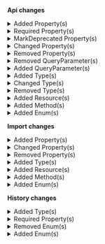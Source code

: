 **Api changes**

<details>
<summary>Added Property(s)</summary>

- added property `inheritedStores` to type `BusinessUnit`
- added property `inheritedStores` to type `Company`
- added property `inheritedStores` to type `Division`
- added property `makeInheritedAssociatesExplicit` to type `BusinessUnitChangeAssociateModeAction`
- added property `discountGroup` to type `CartDiscount`
- added property `discountGroup` to type `CartDiscountDraft`
- added property `priceRoundingMode` to type `Cart`
- added property `discountTypeCombination` to type `Cart`
- added property `priceRoundingMode` to type `CartDraft`
- added property `recurrenceInfo` to type `CustomLineItem`
- added property `recurrenceInfo` to type `CustomLineItemDraft`
- added property `recurrenceInfo` to type `LineItem`
- added property `recurrenceInfo` to type `LineItemDraft`
- added property `recurrenceInfo` to type `CartAddCustomLineItemAction`
- added property `recurrenceInfo` to type `CartAddLineItemAction`
- added property `recurrencePolicy` to type `Price`
- added property `recurrencePolicy` to type `PriceDraft`
- added property `customerGroupAssignments` to type `Customer`
- added property `invalidateOlderTokens` to type `CustomerCreateEmailToken`
- added property `invalidateOlderTokens` to type `CustomerCreatePasswordResetToken`
- added property `customerGroupAssignments` to type `CustomerDraft`
- added property `invalidateOlderTokens` to type `CustomerToken`
- added property `minCartQuantity` to type `InventoryEntry`
- added property `maxCartQuantity` to type `InventoryEntry`
- added property `minCartQuantity` to type `InventoryEntryDraft`
- added property `maxCartQuantity` to type `InventoryEntryDraft`
- added property `recurrenceInfo` to type `MyLineItemDraft`
- added property `recurrenceInfo` to type `MyCartAddLineItemAction`
- added property `value` to type `CustomerEmailTokenCreatedMessage`
- added property `invalidateOlderTokens` to type `CustomerEmailTokenCreatedMessage`
- added property `value` to type `CustomerPasswordTokenCreatedMessage`
- added property `invalidateOlderTokens` to type `CustomerPasswordTokenCreatedMessage`
- added property `attributes` to type `ProductTailoringCreatedMessage`
- added property `value` to type `CustomerEmailTokenCreatedMessagePayload`
- added property `invalidateOlderTokens` to type `CustomerEmailTokenCreatedMessagePayload`
- added property `value` to type `CustomerPasswordTokenCreatedMessagePayload`
- added property `invalidateOlderTokens` to type `CustomerPasswordTokenCreatedMessagePayload`
- added property `attributes` to type `ProductTailoringCreatedMessagePayload`
- added property `priceRoundingMode` to type `StagedOrder`
- added property `recurringOrder` to type `StagedOrder`
- added property `discountTypeCombination` to type `StagedOrder`
- added property `recurrenceInfo` to type `StagedOrderAddCustomLineItemAction`
- added property `recurrenceInfo` to type `StagedOrderAddLineItemAction`
- added property `priceRoundingMode` to type `Order`
- added property `recurringOrder` to type `Order`
- added property `discountTypeCombination` to type `Order`
- added property `priceRoundingMode` to type `OrderImportDraft`
- added property `token` to type `PaymentMethodInfo`
- added property `interfaceAccount` to type `PaymentMethodInfo`
- added property `custom` to type `PaymentMethodInfo`
- added property `priceCustomerGroupAssignments` to type `ProductSearchProjectionParams`
- added property `attributes` to type `ProductTailoringData`
- added property `attributes` to type `ProductTailoringDraft`
- added property `attributes` to type `ProductTailoringInStoreDraft`
- added property `level` to type `AttributeDefinition`
- added property `level` to type `AttributeDefinitionDraft`
- added property `/^[0-9a-fA-F]{8}-[0-9a-fA-F]{4}-[0-9a-fA-F]{4}-[0-9a-fA-F]{4}-[0-9a-fA-F]{12}$/` to type `CategoryOrderHints`
- added property `attributes` to type `ProductData`
- added property `attributes` to type `ProductDraft`
- added property `attributes` to type `ProductProjection`
- added property `recurrencePrices` to type `ProductVariant`
- added property `/^[0-9a-fA-F]{8}-[0-9a-fA-F]{4}-[0-9a-fA-F]{4}-[0-9a-fA-F]{4}-[0-9a-fA-F]{12}$/` to type `ProductVariantChannelAvailabilityMap`
- added property `priceRoundingMode` to type `CartsConfiguration`
- added property `taxRoundingMode` to type `CartsConfiguration`
- added property `priceRoundingMode` to type `QuoteRequest`
- added property `priceRoundingMode` to type `Quote`
- added property `businessUnit` to type `ShoppingList`
- added property `businessUnit` to type `ShoppingListDraft`
- added property `published` to type `ShoppingListLineItem`
- added property `recurrencePolicy` to type `StandalonePrice`
- added property `recurrencePolicy` to type `StandalonePriceDraft`
- added property `events` to type `Subscription`
- added property `events` to type `SubscriptionDraft`
</details>


<details>
<summary>Required Property(s)</summary>

- changed property `sortOrder` of type `CartDiscountDraft` to be optional
- changed property `variantSelection` of type `ProductSelectionProductAddedMessage` to be optional
- changed property `variantExclusion` of type `ProductSelectionProductExcludedMessage` to be optional
- changed property `oldVariantExclusion` of type `ProductSelectionVariantExclusionChangedMessage` to be optional
- changed property `newVariantExclusion` of type `ProductSelectionVariantExclusionChangedMessage` to be optional
- changed property `oldVariantSelection` of type `ProductSelectionVariantSelectionChangedMessage` to be optional
- changed property `newVariantSelection` of type `ProductSelectionVariantSelectionChangedMessage` to be optional
- changed property `variantSelection` of type `ProductSelectionProductAddedMessagePayload` to be optional
- changed property `variantExclusion` of type `ProductSelectionProductExcludedMessagePayload` to be optional
- changed property `oldVariantExclusion` of type `ProductSelectionVariantExclusionChangedMessagePayload` to be optional
- changed property `newVariantExclusion` of type `ProductSelectionVariantExclusionChangedMessagePayload` to be optional
- changed property `oldVariantSelection` of type `ProductSelectionVariantSelectionChangedMessagePayload` to be optional
- changed property `newVariantSelection` of type `ProductSelectionVariantSelectionChangedMessagePayload` to be optional
- changed property `images` of type `ProductTailoringSetExternalImagesAction` to be optional
- changed property `facets` of type `ProductProjectionPagedSearchResponse` to be optional
- :warning: changed property `triggerPattern` of type `CartDiscountPatternTarget` to be required
</details>


<details>
<summary>MarkDeprecated Property(s)</summary>

- marked property `CountOnCustomLineItemUnits::excludeCount` as deprecated
- marked property `CountOnLineItemUnits::excludeCount` as deprecated
</details>


<details>
<summary>Changed Property(s)</summary>

- :warning: changed property `discount` of type `DiscountedTotalPricePortion` from type `CartDiscountReference` to `Reference`
- :warning: changed property `actions` of type `MyBusinessUnitUpdate` from type `BusinessUnitUpdateAction[]` to `MyBusinessUnitUpdateAction[]`
- :warning: changed property `paymentMethodInfo` of type `MyPaymentDraft` from type `PaymentMethodInfo` to `PaymentMethodInfoDraft`
- :warning: changed property `paymentMethodInfo` of type `PaymentDraft` from type `PaymentMethodInfo` to `PaymentMethodInfoDraft`
- :warning: changed property `filter` of type `SearchSorting` from type `SearchQueryExpression` to `SearchQuery`
</details>


<details>
<summary>Removed Property(s)</summary>

- :warning: removed property `/[0-9].[0-9]*[1-9]/` from type `CategoryOrderHints`
- :warning: removed property `//` from type `ProductVariantChannelAvailabilityMap`
</details>


<details>
<summary>Removed QueryParameter(s)</summary>

- :warning: removed query parameter `withTotal` from method `get /{projectKey}/product-projections/search`
</details>


<details>
<summary>Added QueryParameter(s)</summary>

- added query parameter `priceCustomerGroupAssignments` to method `get /{projectKey}/products`
- added query parameter `priceRecurrencePolicy` to method `get /{projectKey}/products`
- added query parameter `priceCustomerGroupAssignments` to method `post /{projectKey}/products`
- added query parameter `priceRecurrencePolicy` to method `post /{projectKey}/products`
- added query parameter `priceCustomerGroupAssignments` to method `get /{projectKey}/product-projections`
- added query parameter `priceRecurrencePolicy` to method `get /{projectKey}/product-projections`
- added query parameter `priceCustomerGroupAssignments` to method `get /{projectKey}/products/key={key}`
- added query parameter `priceRecurrencePolicy` to method `get /{projectKey}/products/key={key}`
- added query parameter `priceCustomerGroupAssignments` to method `post /{projectKey}/products/key={key}`
- added query parameter `priceRecurrencePolicy` to method `post /{projectKey}/products/key={key}`
- added query parameter `priceCustomerGroupAssignments` to method `delete /{projectKey}/products/key={key}`
- added query parameter `priceRecurrencePolicy` to method `delete /{projectKey}/products/key={key}`
- added query parameter `priceCustomerGroupAssignments` to method `get /{projectKey}/products/{ID}`
- added query parameter `priceRecurrencePolicy` to method `get /{projectKey}/products/{ID}`
- added query parameter `priceCustomerGroupAssignments` to method `post /{projectKey}/products/{ID}`
- added query parameter `priceRecurrencePolicy` to method `post /{projectKey}/products/{ID}`
- added query parameter `priceCustomerGroupAssignments` to method `delete /{projectKey}/products/{ID}`
- added query parameter `priceRecurrencePolicy` to method `delete /{projectKey}/products/{ID}`
- added query parameter `priceCustomerGroupAssignments` to method `get /{projectKey}/product-projections/search`
- added query parameter `priceRecurrencePolicy` to method `get /{projectKey}/product-projections/search`
- added query parameter `priceCustomerGroupAssignments` to method `get /{projectKey}/product-projections/key={key}`
- added query parameter `priceRecurrencePolicy` to method `get /{projectKey}/product-projections/key={key}`
- added query parameter `priceCustomerGroupAssignments` to method `get /{projectKey}/product-projections/{ID}`
- added query parameter `priceRecurrencePolicy` to method `get /{projectKey}/product-projections/{ID}`
- added query parameter `priceCustomerGroupAssignments` to method `get /{projectKey}/in-store/key={storeKey}/product-projections/key={key}`
- added query parameter `priceRecurrencePolicy` to method `get /{projectKey}/in-store/key={storeKey}/product-projections/key={key}`
- added query parameter `priceCustomerGroupAssignments` to method `get /{projectKey}/in-store/key={storeKey}/product-projections/{ID}`
- added query parameter `priceRecurrencePolicy` to method `get /{projectKey}/in-store/key={storeKey}/product-projections/{ID}`
</details>


<details>
<summary>Added Type(s)</summary>

- added type `BusinessUnitAssociateResponse`
- added type `BusinessUnitSetUnitTypeAction`
- added type `CartDiscountSetDiscountGroupAction`
- added type `BestDeal`
- added type `DiscountTypeCombination`
- added type `Stacking`
- added type `CartChangePriceRoundingModeAction`
- added type `CartSetCustomLineItemRecurrenceInfoAction`
- added type `CartSetLineItemRecurrenceInfoAction`
- added type `CustomerGroupAssignment`
- added type `CustomerGroupAssignmentDraft`
- added type `CustomerAddCustomerGroupAssignmentAction`
- added type `CustomerRemoveCustomerGroupAssignmentAction`
- added type `CustomerSetCustomerGroupAssignmentsAction`
- added type `DiscountGroup`
- added type `DiscountGroupDraft`
- added type `DiscountGroupPagedQueryResponse`
- added type `DiscountGroupReference`
- added type `DiscountGroupResourceIdentifier`
- added type `DiscountGroupUpdate`
- added type `DiscountGroupUpdateAction`
- added type `DiscountGroupSetDescriptionAction`
- added type `DiscountGroupSetIsActiveAction`
- added type `DiscountGroupSetKeyAction`
- added type `DiscountGroupSetNameAction`
- added type `DiscountGroupSetSortOrderAction`
- added type `ExpiredCustomerEmailTokenError`
- added type `ExpiredCustomerPasswordTokenError`
- added type `MaxDiscountGroupsReachedError`
- added type `GraphQLExpiredCustomerEmailTokenError`
- added type `GraphQLExpiredCustomerPasswordTokenError`
- added type `GraphQLMaxDiscountGroupsReachedError`
- added type `BaseEvent`
- added type `CheckoutOrderCreationFailedEvent`
- added type `CheckoutPaymentAuthorizationCancelledEvent`
- added type `CheckoutPaymentAuthorizationFailedEvent`
- added type `CheckoutPaymentAuthorizedEvent`
- added type `CheckoutPaymentCancelAuthorizationFailedEvent`
- added type `CheckoutPaymentChargeFailedEvent`
- added type `CheckoutPaymentChargedEvent`
- added type `CheckoutPaymentRefundFailedEvent`
- added type `CheckoutPaymentRefundedEvent`
- added type `Event`
- added type `ImportContainerCreatedEvent`
- added type `ImportContainerDeletedEvent`
- added type `ImportOperationRejectedEvent`
- added type `ImportUnresolvedEvent`
- added type `ImportValidationFailedEvent`
- added type `ImportWaitForMasterVariantEvent`
- added type `CheckoutMessageOrderPayloadBaseData`
- added type `CheckoutMessagePaymentsPayloadBaseData`
- added type `ImportContainerCreatedEventData`
- added type `ImportContainerDeletedEventData`
- added type `ImportOperationRejectedEventData`
- added type `ImportUnresolvedEventData`
- added type `ImportValidationFailedEventData`
- added type `ImportWaitForMasterVariantEventData`
- added type `InventoryEntrySetInventoryLimitsAction`
- added type `MyCartSetCustomLineItemRecurrenceInfoAction`
- added type `MyCartSetLineItemRecurrenceInfoAction`
- added type `MyPaymentSetMethodInfoCustomFieldAction`
- added type `MyPaymentSetMethodInfoCustomTypeAction`
- added type `MyPaymentSetMethodInfoInterfaceAccountAction`
- added type `AssociateRoleNameSetMessage`
- added type `BusinessUnitTopLevelUnitSetMessage`
- added type `BusinessUnitTypeSetMessage`
- added type `CustomerDefaultBillingAddressSetMessage`
- added type `CustomerDefaultShippingAddressSetMessage`
- added type `CustomerGroupAssignmentAddedMessage`
- added type `CustomerGroupAssignmentRemovedMessage`
- added type `CustomerGroupAssignmentsSetMessage`
- added type `CustomerStoresSetMessage`
- added type `DiscountGroupCreatedMessage`
- added type `DiscountGroupDeletedMessage`
- added type `DiscountGroupIsActiveSetMessage`
- added type `DiscountGroupKeySetMessage`
- added type `DiscountGroupSortOrderSetMessage`
- added type `OrderBusinessUnitSetMessage`
- added type `OrderCreatedFromRecurringOrderMessage`
- added type `PaymentInterfaceIdSetMessage`
- added type `PaymentMethodCreatedMessage`
- added type `PaymentMethodCustomFieldAddedMessage`
- added type `PaymentMethodCustomFieldChangedMessage`
- added type `PaymentMethodCustomFieldRemovedMessage`
- added type `PaymentMethodCustomTypeRemovedMessage`
- added type `PaymentMethodCustomTypeSetMessage`
- added type `PaymentMethodDefaultSetMessage`
- added type `PaymentMethodDeletedMessage`
- added type `PaymentMethodInfoCustomFieldAddedMessage`
- added type `PaymentMethodInfoCustomFieldChangedMessage`
- added type `PaymentMethodInfoCustomFieldRemovedMessage`
- added type `PaymentMethodInfoCustomTypeRemovedMessage`
- added type `PaymentMethodInfoCustomTypeSetMessage`
- added type `PaymentMethodInfoInterfaceAccountSetMessage`
- added type `PaymentMethodInfoInterfaceSetMessage`
- added type `PaymentMethodInfoMethodSetMessage`
- added type `PaymentMethodInfoNameSetMessage`
- added type `PaymentMethodInfoTokenSetMessage`
- added type `PaymentMethodInterfaceAccountSetMessage`
- added type `PaymentMethodKeySetMessage`
- added type `PaymentMethodMethodSetMessage`
- added type `PaymentMethodNameSetMessage`
- added type `PaymentMethodPaymentInterfaceSetMessage`
- added type `PaymentMethodPaymentMethodStatusSetMessage`
- added type `RecurringOrderCreatedMessage`
- added type `RecurringOrderCustomFieldAddedMessage`
- added type `RecurringOrderCustomFieldChangedMessage`
- added type `RecurringOrderCustomFieldRemovedMessage`
- added type `RecurringOrderCustomTypeRemovedMessage`
- added type `RecurringOrderCustomTypeSetMessage`
- added type `RecurringOrderDeletedMessage`
- added type `RecurringOrderExpiresAtSetMessage`
- added type `RecurringOrderKeySetMessage`
- added type `RecurringOrderScheduleSetMessage`
- added type `RecurringOrderStartsAtSetMessage`
- added type `RecurringOrderStateChangedMessage`
- added type `RecurringOrderStateTransitionMessage`
- added type `AssociateRoleNameSetMessagePayload`
- added type `BusinessUnitTopLevelUnitSetMessagePayload`
- added type `BusinessUnitTypeSetMessagePayload`
- added type `CustomerDefaultBillingAddressSetMessagePayload`
- added type `CustomerDefaultShippingAddressSetMessagePayload`
- added type `CustomerGroupAssignmentAddedMessagePayload`
- added type `CustomerGroupAssignmentRemovedMessagePayload`
- added type `CustomerGroupAssignmentsSetMessagePayload`
- added type `CustomerStoresSetMessagePayload`
- added type `DiscountGroupCreatedMessagePayload`
- added type `DiscountGroupDeletedMessagePayload`
- added type `DiscountGroupIsActiveSetMessagePayload`
- added type `DiscountGroupKeySetMessagePayload`
- added type `DiscountGroupSortOrderSetMessagePayload`
- added type `OrderBusinessUnitSetMessagePayload`
- added type `OrderCreatedFromRecurringOrderMessagePayload`
- added type `PaymentInterfaceIdSetMessagePayload`
- added type `PaymentMethodCreatedMessagePayload`
- added type `PaymentMethodCustomFieldAddedMessagePayload`
- added type `PaymentMethodCustomFieldChangedMessagePayload`
- added type `PaymentMethodCustomFieldRemovedMessagePayload`
- added type `PaymentMethodCustomTypeRemovedMessagePayload`
- added type `PaymentMethodCustomTypeSetMessagePayload`
- added type `PaymentMethodDefaultSetMessagePayload`
- added type `PaymentMethodDeletedMessagePayload`
- added type `PaymentMethodInfoCustomFieldAddedMessagePayload`
- added type `PaymentMethodInfoCustomFieldChangedMessagePayload`
- added type `PaymentMethodInfoCustomFieldRemovedMessagePayload`
- added type `PaymentMethodInfoCustomTypeRemovedMessagePayload`
- added type `PaymentMethodInfoCustomTypeSetMessagePayload`
- added type `PaymentMethodInfoInterfaceAccountSetMessagePayload`
- added type `PaymentMethodInfoInterfaceSetMessagePayload`
- added type `PaymentMethodInfoMethodSetMessagePayload`
- added type `PaymentMethodInfoNameSetMessagePayload`
- added type `PaymentMethodInfoTokenSetMessagePayload`
- added type `PaymentMethodInterfaceAccountSetMessagePayload`
- added type `PaymentMethodKeySetMessagePayload`
- added type `PaymentMethodMethodSetMessagePayload`
- added type `PaymentMethodNameSetMessagePayload`
- added type `PaymentMethodPaymentInterfaceSetMessagePayload`
- added type `PaymentMethodPaymentMethodStatusSetMessagePayload`
- added type `RecurringOrderCreatedMessagePayload`
- added type `RecurringOrderCustomFieldAddedMessagePayload`
- added type `RecurringOrderCustomFieldChangedMessagePayload`
- added type `RecurringOrderCustomFieldRemovedMessagePayload`
- added type `RecurringOrderCustomTypeRemovedMessagePayload`
- added type `RecurringOrderCustomTypeSetMessagePayload`
- added type `RecurringOrderDeletedMessagePayload`
- added type `RecurringOrderExpiresAtSetMessagePayload`
- added type `RecurringOrderKeySetMessagePayload`
- added type `RecurringOrderScheduleSetMessagePayload`
- added type `RecurringOrderStartsAtSetMessagePayload`
- added type `RecurringOrderStateChangedMessagePayload`
- added type `RecurringOrderStateTransitionMessagePayload`
- added type `StagedOrderChangePriceRoundingModeAction`
- added type `StagedOrderSetBusinessUnitAction`
- added type `OrderSetBusinessUnitAction`
- added type `PaymentMethod`
- added type `PaymentMethodDraft`
- added type `PaymentMethodPagedQueryResponse`
- added type `PaymentMethodReference`
- added type `PaymentMethodStatus`
- added type `PaymentMethodToken`
- added type `PaymentMethodUpdate`
- added type `PaymentMethodUpdateAction`
- added type `PaymentMethodSetCustomFieldAction`
- added type `PaymentMethodSetCustomTypeAction`
- added type `PaymentMethodSetDefaultAction`
- added type `PaymentMethodSetInterfaceAccountAction`
- added type `PaymentMethodSetKeyAction`
- added type `PaymentMethodSetMethodAction`
- added type `PaymentMethodSetNameAction`
- added type `PaymentMethodSetPaymentInterfaceAction`
- added type `PaymentMethodSetPaymentMethodStatusAction`
- added type `PaymentMethodInfoDraft`
- added type `PaymentSetMethodInfoAction`
- added type `PaymentSetMethodInfoCustomFieldAction`
- added type `PaymentSetMethodInfoCustomTypeAction`
- added type `PaymentSetMethodInfoInterfaceAccountAction`
- added type `PaymentSetMethodInfoTokenAction`
- added type `ProductSearchFacetResultStats`
- added type `ProductSearchFacetStatsExpression`
- added type `ProductSearchFacetStatsValue`
- added type `ProductTailoringSetProductAttributeAction`
- added type `AttributeLevelEnum`
- added type `ProductSetProductAttributeAction`
- added type `ProjectChangePriceRoundingModeAction`
- added type `ProjectChangeTaxRoundingModeAction`
- added type `DayOfMonthSchedule`
- added type `DayOfMonthScheduleDraft`
- added type `IntervalUnit`
- added type `RecurrencePolicy`
- added type `RecurrencePolicyDraft`
- added type `RecurrencePolicyPagedQueryResponse`
- added type `RecurrencePolicyReference`
- added type `RecurrencePolicyResourceIdentifier`
- added type `RecurrencePolicySchedule`
- added type `RecurrencePolicyScheduleDraft`
- added type `RecurrencePolicyUpdate`
- added type `RecurrencePolicyUpdateAction`
- added type `StandardSchedule`
- added type `StandardScheduleDraft`
- added type `RecurrencePolicySetDescriptionAction`
- added type `RecurrencePolicySetKeyAction`
- added type `RecurrencePolicySetNameAction`
- added type `RecurrencePolicySetScheduleAction`
- added type `Counter`
- added type `CounterDraft`
- added type `CustomLineItemRecurrenceInfo`
- added type `CustomLineItemRecurrenceInfoDraft`
- added type `LineItemRecurrenceInfo`
- added type `LineItemRecurrenceInfoDraft`
- added type `PriceSelectionMode`
- added type `RecurringOrder`
- added type `RecurringOrderActive`
- added type `RecurringOrderCanceled`
- added type `RecurringOrderDraft`
- added type `RecurringOrderExpired`
- added type `RecurringOrderPagedQueryResponse`
- added type `RecurringOrderPaused`
- added type `RecurringOrderReference`
- added type `RecurringOrderResourceIdentifier`
- added type `RecurringOrderState`
- added type `RecurringOrderStateDraft`
- added type `RecurringOrderUpdate`
- added type `RecurringOrderUpdateAction`
- added type `SkipConfiguration`
- added type `SkipConfigurationDraft`
- added type `RecurringOrderSetCustomFieldAction`
- added type `RecurringOrderSetCustomTypeAction`
- added type `RecurringOrderSetExpiresAtAction`
- added type `RecurringOrderSetKeyAction`
- added type `RecurringOrderSetOrderSkipConfigurationAction`
- added type `RecurringOrderSetScheduleAction`
- added type `RecurringOrderSetStartsAtAction`
- added type `RecurringOrderSetStateAction`
- added type `RecurringOrderTransitionStateAction`
- added type `ShoppingListSetBusinessUnitAction`
- added type `EventDeliveryPayload`
- added type `EventSubscription`
- added type `EventSubscriptionResourceTypeId`
- added type `EventType`
- added type `SubscriptionNotification`
- added type `SubscriptionSetEventsAction`
</details>


<details>
<summary>Changed Type(s)</summary>

- :warning: changed type `DeliveryPayload` from type `object` to `SubscriptionNotification`
</details>


<details>
<summary>Removed Type(s)</summary>

- :warning: removed type `AssociateRoleNameChangedMessage`
- :warning: removed type `AssociateRoleNameChangedMessagePayload`
- :warning: removed type `ProductSearchFacetScope`
</details>


<details>
<summary>Added Resource(s)</summary>

- added resource `/{projectKey}/discount-groups`
- added resource `/{projectKey}/payment-methods`
- added resource `/{projectKey}/recurring-orders`
- added resource `/{projectKey}/recurrence-policies`
- added resource `/{projectKey}/as-associate/{associateId}/in-business-unit/key={businessUnitKey}/shopping-lists`
- added resource `/{projectKey}/as-associate/{associateId}/in-business-unit/key={businessUnitKey}/shopping-lists/key={key}`
- added resource `/{projectKey}/as-associate/{associateId}/in-business-unit/key={businessUnitKey}/shopping-lists/{ID}`
- added resource `/{projectKey}/business-units/key={key}/associates/{associateId}`
- added resource `/{projectKey}/business-units/{businessUnitId}/associates/{associateId}`
- added resource `/{projectKey}/discount-groups/key={key}`
- added resource `/{projectKey}/discount-groups/{ID}`
- added resource `/{projectKey}/payment-methods/key={key}`
- added resource `/{projectKey}/payment-methods/{ID}`
- added resource `/{projectKey}/recurring-orders/{ID}`
- added resource `/{projectKey}/recurring-orders/key={key}`
- added resource `/{projectKey}/recurrence-policies/key={key}`
- added resource `/{projectKey}/recurrence-policies/{ID}`
- added resource `/{projectKey}/in-store/key={storeKey}/business-units`
- added resource `/{projectKey}/in-store/key={storeKey}/business-units/key={key}`
- added resource `/{projectKey}/in-store/key={storeKey}/business-units/{ID}`
- added resource `/{projectKey}/in-store/key={storeKey}/business-units/key={key}/associates/{associateId}`
- added resource `/{projectKey}/in-store/key={storeKey}/business-units/{businessUnitId}/associates/{associateId}`
</details>


<details>
<summary>Added Method(s)</summary>

- added method `$apiRoot->withProjectKey()->discountGroups()->get()`
- added method `$apiRoot->withProjectKey()->discountGroups()->head()`
- added method `$apiRoot->withProjectKey()->discountGroups()->post()`
- added method `$apiRoot->withProjectKey()->paymentMethods()->get()`
- added method `$apiRoot->withProjectKey()->paymentMethods()->head()`
- added method `$apiRoot->withProjectKey()->paymentMethods()->post()`
- added method `$apiRoot->withProjectKey()->recurringOrders()->get()`
- added method `$apiRoot->withProjectKey()->recurringOrders()->head()`
- added method `$apiRoot->withProjectKey()->recurringOrders()->post()`
- added method `$apiRoot->withProjectKey()->recurrencePolicies()->get()`
- added method `$apiRoot->withProjectKey()->recurrencePolicies()->head()`
- added method `$apiRoot->withProjectKey()->recurrencePolicies()->post()`
- added method `$apiRoot->withProjectKey()->asAssociate()->withAssociateIdValue()->inBusinessUnitKeyWithBusinessUnitKeyValue()->shoppingLists()->get()`
- added method `$apiRoot->withProjectKey()->asAssociate()->withAssociateIdValue()->inBusinessUnitKeyWithBusinessUnitKeyValue()->shoppingLists()->head()`
- added method `$apiRoot->withProjectKey()->asAssociate()->withAssociateIdValue()->inBusinessUnitKeyWithBusinessUnitKeyValue()->shoppingLists()->post()`
- added method `$apiRoot->withProjectKey()->asAssociate()->withAssociateIdValue()->inBusinessUnitKeyWithBusinessUnitKeyValue()->shoppingLists()->withKey()->get()`
- added method `$apiRoot->withProjectKey()->asAssociate()->withAssociateIdValue()->inBusinessUnitKeyWithBusinessUnitKeyValue()->shoppingLists()->withKey()->head()`
- added method `$apiRoot->withProjectKey()->asAssociate()->withAssociateIdValue()->inBusinessUnitKeyWithBusinessUnitKeyValue()->shoppingLists()->withKey()->post()`
- added method `$apiRoot->withProjectKey()->asAssociate()->withAssociateIdValue()->inBusinessUnitKeyWithBusinessUnitKeyValue()->shoppingLists()->withKey()->delete()`
- added method `$apiRoot->withProjectKey()->asAssociate()->withAssociateIdValue()->inBusinessUnitKeyWithBusinessUnitKeyValue()->shoppingLists()->withId()->get()`
- added method `$apiRoot->withProjectKey()->asAssociate()->withAssociateIdValue()->inBusinessUnitKeyWithBusinessUnitKeyValue()->shoppingLists()->withId()->head()`
- added method `$apiRoot->withProjectKey()->asAssociate()->withAssociateIdValue()->inBusinessUnitKeyWithBusinessUnitKeyValue()->shoppingLists()->withId()->post()`
- added method `$apiRoot->withProjectKey()->asAssociate()->withAssociateIdValue()->inBusinessUnitKeyWithBusinessUnitKeyValue()->shoppingLists()->withId()->delete()`
- added method `$apiRoot->withProjectKey()->businessUnits()->keyWithKeyValueAssociatesWithAssociateIdValue()->get()`
- added method `$apiRoot->withProjectKey()->businessUnits()->withBusinessUnitIdValueAssociatesWithAssociateIdValue()->get()`
- added method `$apiRoot->withProjectKey()->discountGroups()->withKey()->get()`
- added method `$apiRoot->withProjectKey()->discountGroups()->withKey()->head()`
- added method `$apiRoot->withProjectKey()->discountGroups()->withKey()->post()`
- added method `$apiRoot->withProjectKey()->discountGroups()->withKey()->delete()`
- added method `$apiRoot->withProjectKey()->discountGroups()->withId()->get()`
- added method `$apiRoot->withProjectKey()->discountGroups()->withId()->head()`
- added method `$apiRoot->withProjectKey()->discountGroups()->withId()->post()`
- added method `$apiRoot->withProjectKey()->discountGroups()->withId()->delete()`
- added method `$apiRoot->withProjectKey()->paymentMethods()->withKey()->get()`
- added method `$apiRoot->withProjectKey()->paymentMethods()->withKey()->head()`
- added method `$apiRoot->withProjectKey()->paymentMethods()->withKey()->post()`
- added method `$apiRoot->withProjectKey()->paymentMethods()->withKey()->delete()`
- added method `$apiRoot->withProjectKey()->paymentMethods()->withId()->get()`
- added method `$apiRoot->withProjectKey()->paymentMethods()->withId()->head()`
- added method `$apiRoot->withProjectKey()->paymentMethods()->withId()->post()`
- added method `$apiRoot->withProjectKey()->paymentMethods()->withId()->delete()`
- added method `$apiRoot->withProjectKey()->recurringOrders()->withId()->get()`
- added method `$apiRoot->withProjectKey()->recurringOrders()->withId()->head()`
- added method `$apiRoot->withProjectKey()->recurringOrders()->withId()->post()`
- added method `$apiRoot->withProjectKey()->recurringOrders()->withId()->delete()`
- added method `$apiRoot->withProjectKey()->recurringOrders()->withKey()->get()`
- added method `$apiRoot->withProjectKey()->recurringOrders()->withKey()->head()`
- added method `$apiRoot->withProjectKey()->recurringOrders()->withKey()->post()`
- added method `$apiRoot->withProjectKey()->recurringOrders()->withKey()->delete()`
- added method `$apiRoot->withProjectKey()->recurrencePolicies()->withKey()->get()`
- added method `$apiRoot->withProjectKey()->recurrencePolicies()->withKey()->head()`
- added method `$apiRoot->withProjectKey()->recurrencePolicies()->withKey()->post()`
- added method `$apiRoot->withProjectKey()->recurrencePolicies()->withKey()->delete()`
- added method `$apiRoot->withProjectKey()->recurrencePolicies()->withId()->get()`
- added method `$apiRoot->withProjectKey()->recurrencePolicies()->withId()->head()`
- added method `$apiRoot->withProjectKey()->recurrencePolicies()->withId()->post()`
- added method `$apiRoot->withProjectKey()->recurrencePolicies()->withId()->delete()`
- added method `$apiRoot->withProjectKey()->inStoreKeyWithStoreKeyValue()->businessUnits()->get()`
- added method `$apiRoot->withProjectKey()->inStoreKeyWithStoreKeyValue()->businessUnits()->head()`
- added method `$apiRoot->withProjectKey()->inStoreKeyWithStoreKeyValue()->businessUnits()->post()`
- added method `$apiRoot->withProjectKey()->inStoreKeyWithStoreKeyValue()->businessUnits()->withKey()->get()`
- added method `$apiRoot->withProjectKey()->inStoreKeyWithStoreKeyValue()->businessUnits()->withKey()->head()`
- added method `$apiRoot->withProjectKey()->inStoreKeyWithStoreKeyValue()->businessUnits()->withKey()->post()`
- added method `$apiRoot->withProjectKey()->inStoreKeyWithStoreKeyValue()->businessUnits()->withKey()->delete()`
- added method `$apiRoot->withProjectKey()->inStoreKeyWithStoreKeyValue()->businessUnits()->withId()->get()`
- added method `$apiRoot->withProjectKey()->inStoreKeyWithStoreKeyValue()->businessUnits()->withId()->head()`
- added method `$apiRoot->withProjectKey()->inStoreKeyWithStoreKeyValue()->businessUnits()->withId()->post()`
- added method `$apiRoot->withProjectKey()->inStoreKeyWithStoreKeyValue()->businessUnits()->withId()->delete()`
- added method `$apiRoot->withProjectKey()->inStoreKeyWithStoreKeyValue()->businessUnits()->keyWithKeyValueAssociatesWithAssociateIdValue()->get()`
- added method `$apiRoot->withProjectKey()->inStoreKeyWithStoreKeyValue()->businessUnits()->withBusinessUnitIdValueAssociatesWithAssociateIdValue()->get()`
</details>


<details>
<summary>Added Enum(s)</summary>

- added enum `ViewMyShoppingLists` to type `Permission`
- added enum `ViewOthersShoppingLists` to type `Permission`
- added enum `UpdateMyShoppingLists` to type `Permission`
- added enum `UpdateOthersShoppingLists` to type `Permission`
- added enum `CreateMyShoppingLists` to type `Permission`
- added enum `CreateOthersShoppingLists` to type `Permission`
- added enum `DeleteMyShoppingLists` to type `Permission`
- added enum `DeleteOthersShoppingLists` to type `Permission`
- added enum `RecurringOrder` to type `CartOrigin`
- added enum `ApplicationStoppedByGroupBestDeal` to type `DiscountCodeState`
- added enum `discount-group` to type `ReferenceTypeId`
- added enum `payment-method` to type `ReferenceTypeId`
- added enum `recurrence-policy` to type `ReferenceTypeId`
- added enum `recurring-order` to type `ReferenceTypeId`
- added enum `payment-method` to type `ExtensionResourceTypeId`
- added enum `RecurringOrderState` to type `StateTypeEnum`
- added enum `discount-group` to type `ChangeSubscriptionResourceTypeId`
- added enum `recurrence-policy` to type `ChangeSubscriptionResourceTypeId`
- added enum `recurring-order` to type `ChangeSubscriptionResourceTypeId`
- added enum `recurring-order` to type `ResourceTypeId`
</details>

**Import changes**

<details>
<summary>Added Property(s)</summary>

- added property `/^[a-zA-Z]{2,3}(?:-[a-zA-Z]{4})?(?:-(?:[a-zA-Z]{2}|\d{3}))?$/` to type `LocalizedString`
- added property `retentionPolicy` to type `ImportContainer`
- added property `expiresAt` to type `ImportContainer`
- added property `retentionPolicy` to type `ImportContainerDraft`
- added property `attributes` to type `ProductDraftImport`
- added property `/^[a-zA-Z]{2,3}(?:-[a-zA-Z]{4})?(?:-(?:[a-zA-Z]{2}|\d{3}))?$/` to type `SearchKeywords`
- added property `attributes` to type `ProductImport`
- added property `level` to type `AttributeDefinition`
</details>


<details>
<summary>Changed Property(s)</summary>

- :warning: changed property `value` of type `MoneySetField` from type `Money[]` to `TypedMoney[]`
- :warning: changed property `country` of type `ExternalTaxRateDraft` from type `string` to `CountryCode`
</details>


<details>
<summary>Removed Property(s)</summary>

- :warning: removed property `/^[a-z]{2}(-[A-Z]{2})?$/` from type `SearchKeywords`
- :warning: removed property `/^[a-z]{2}(-[A-Z]{2})?$/` from type `LocalizedString`
</details>


<details>
<summary>Added Type(s)</summary>

- added type `AssociateRoleKeyReference`
- added type `BusinessUnitKeyReference`
- added type `StrategyEnum`
- added type `RetentionPolicy`
- added type `TimeToLiveConfig`
- added type `TimeToLiveRetentionPolicy`
- added type `ProductSelectionImportRequest`
- added type `BusinessUnitImportRequest`
- added type `AssociateRoleInheritanceMode`
- added type `BusinessUnitStatus`
- added type `BusinessUnitAssociateMode`
- added type `BusinessUnitApprovalRuleMode`
- added type `BusinessUnitStoreMode`
- added type `BusinessUnitType`
- added type `AssociateRoleAssignmentDraft`
- added type `AssociateDraft`
- added type `BusinessUnitImport`
- added type `CompanyBusinessUnitImport`
- added type `DivisionBusinessUnitImport`
- added type `VariantSelectionType`
- added type `VariantSelection`
- added type `VariantExclusion`
- added type `ProductSelectionAssignment`
- added type `ProductSelectionMode`
- added type `ProductSelectionImport`
- added type `AttributeLevel`
</details>


<details>
<summary>Added Resource(s)</summary>

- added resource `/{projectKey}/product-selections`
- added resource `/{projectKey}/business-units`
- added resource `/{projectKey}/product-selections/import-containers`
- added resource `/{projectKey}/product-selections/import-containers/{importContainerKey}`
- added resource `/{projectKey}/business-units/import-containers`
- added resource `/{projectKey}/business-units/import-containers/{importContainerKey}`
</details>


<details>
<summary>Added Method(s)</summary>

- added method `$apiRoot->withProjectKeyValue()->productSelections()->importContainers()->withImportContainerKeyValue()->post()`
- added method `$apiRoot->withProjectKeyValue()->businessUnits()->importContainers()->withImportContainerKeyValue()->post()`
</details>


<details>
<summary>Added Enum(s)</summary>

- added enum `business-unit` to type `ImportResourceType`
- added enum `product-selection` to type `ImportResourceType`
- added enum `associate-role` to type `ReferenceType`
- added enum `business-unit` to type `ReferenceType`
</details>

**History changes**

<details>
<summary>Added Type(s)</summary>

- added type `TooManyRequestsError`
- added type `GraphQLTooManyRequestsError`
</details>


<details>
<summary>Required Property(s)</summary>

- :warning: changed property `triggerPattern` of type `ChangeTargetPatternChangeValue` to be required
</details>


<details>
<summary>Removed Enum(s)</summary>

- :warning: removed enum `setAsssetKey` from type `UpdateType`
</details>


<details>
<summary>Added Enum(s)</summary>

- added enum `setAssetKey` to type `UpdateType`
- added enum `ApplicationStoppedByGroupBestDeal` to type `DiscountCodeState`
- added enum `payment-method` to type `ReferenceTypeId`
- added enum `RecurringOrderState` to type `StateTypeEnum`
</details>

